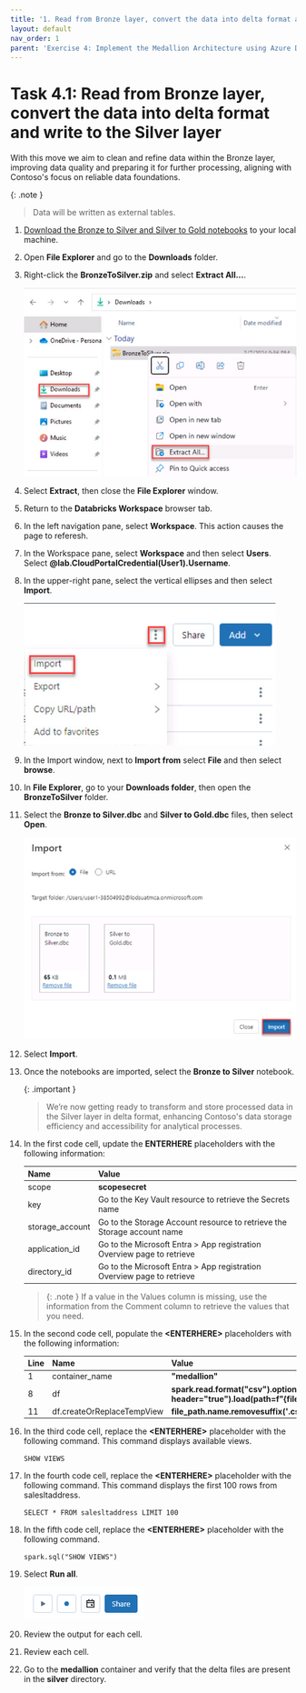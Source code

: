 ```yaml
---
title: '1. Read from Bronze layer, convert the data into delta format and write to the Silver layer'
layout: default
nav_order: 1
parent: 'Exercise 4: Implement the Medallion Architecture using Azure Databricks (Bronze, Silver and Gold layers)'
---
```


# Task 4.1: Read from Bronze layer, convert the data into delta format and write to the Silver layer

With this move we aim to clean and refine data within the Bronze layer, improving data quality and preparing it for further processing, aligning with Contoso's focus on reliable data foundations. 

{: .note }
> Data will be written as external tables. 

1. [Download the Bronze to Silver and Silver to Gold notebooks](https://github.com/microsoft/TechExcel-Fabric-with-Databricks-for-Data-Analytics/blob/main/docs/resources/BronzeToSilver.zip) to your local machine.

1. Open **File Explorer** and go to the **Downloads** folder.

1. Right-click the **BronzeToSilver.zip** and select **Extract All...**.

    ![extract.jpg](../media/instructions254096/extract.jpg)

1. Select **Extract**, then close the **File Explorer** window.

1. Return to the **Databricks Workspace** browser tab.

1. In the left navigation pane, select **Workspace**. This action causes the page to referesh.

1. In the Workspace pane, select **Workspace** and then select **Users**. Select **@lab.CloudPortalCredential(User1).Username**.

1. In the upper-right pane, select the vertical ellipses and then select **Import**.

    ![import.jpg](../media/instructions254096/import.jpg)

1. In the Import window, next to **Import from** select **File** and then select **browse**.

1. In **File Explorer**, go to your **Downloads folder**, then open the **BronzeToSilver** folder.

1. Select the **Bronze to Silver.dbc** and **Silver to Gold.dbc** files, then select **Open**.

    ![selectimport.jpg](../media/instructions254096/selectimport.jpg)

1. Select **Import**.

1. Once the notebooks are imported, select the **Bronze to Silver** notebook.

    {: .important }
    > We’re now getting ready to transform and store processed data in the Silver layer in delta format, enhancing Contoso's data storage efficiency and accessibility for analytical processes.

1. In the first code cell, update the **ENTERHERE** placeholders with the following information:
   
    | Name | Value |
    |:---------|:---------|
    | scope   | **scopesecret**  |
    | key   | Go to the Key Vault resource to retrieve the Secrets name   |
    | storage_account   | Go to the Storage Account resource to retrieve the Storage account name   |
    | application_id   | Go to the Microsoft Entra > App registration Overview page to retrieve    |
    | directory_id   | Go to the Microsoft Entra > App registration Overview page to retrieve   |

    
   >{: .note }
   >If a value in the Values column is missing, use the information from the Comment column to retrieve the values that you need.

1. In the second code cell, populate the **&lt;ENTERHERE&gt;** placeholders with the following information:

    |Line| Name | Value |
    |:---------|:---------|:---------|
    |&#49;| container_name   | **"medallion"**   |
    |&#56;| df   |   **spark.read.format("csv").options(inferSchema="true", header="true").load(path=f"{file_path.path}*")**   |
    |&#49;&#49;| df.createOrReplaceTempView   | **file_path.name.removesuffix('.csv')**   |

1. In the third code cell, replace the **&lt;ENTERHERE&gt;** placeholder with the following command. This command displays available views. 

    ```
    SHOW VIEWS
    ```

1. In the fourth code cell,  replace the **&lt;ENTERHERE&gt;** placeholder with the following command. This command displays the first 100 rows from salesltaddress. 

    ```
    SELECT * FROM salesltaddress LIMIT 100
    ```

1. In the fifth code cell, replace the **&lt;ENTERHERE&gt;** placeholder with the following command. 

    ```
    spark.sql("SHOW VIEWS")
    ```

1. Select **Run all**.

    ![Runall.png](../media/instructions268353/Runall.png)

1. Review the output for each cell.

1. Review each cell.

1. Go to the **medallion** container and verify that the delta files are present in the **silver** directory.
